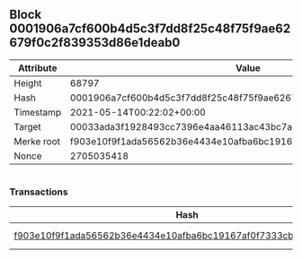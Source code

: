 ## Block 0001906a7cf600b4d5c3f7dd8f25c48f75f9ae62679f0c2f839353d86e1deab0

Attribute | Value
--- | ---
Height | 68797
Hash | 0001906a7cf600b4d5c3f7dd8f25c48f75f9ae62679f0c2f839353d86e1deab0
Timestamp | 2021-05-14T00:22:02+00:00
Target | 00033ada3f1928493cc7396e4aa46113ac43bc7ac52aab5d08e3934913716f64
Merke root | f903e10f9f1ada56562b36e4434e10afba6bc19167af0f7333cb555426825f0e
Nonce | 2705035418

```

```

### Transactions

Hash | Amount
--- | ---
[f903e10f9f1ada56562b36e4434e10afba6bc19167af0f7333cb555426825f0e](f903e10f9f1ada56562b36e4434e10afba6bc19167af0f7333cb555426825f0e.md) | 10.00000000 SKEPTI 
